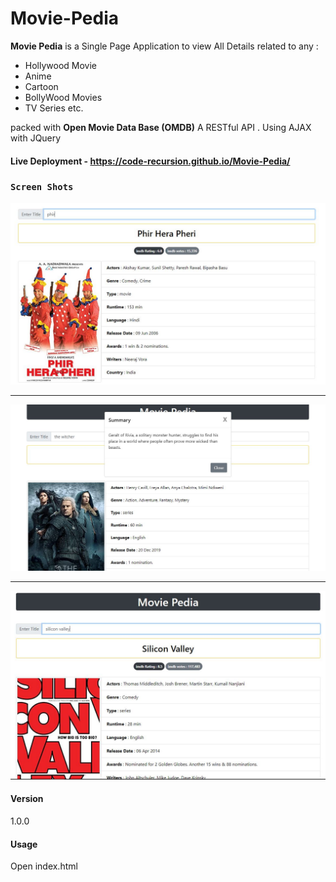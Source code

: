 # Movie-Pedia

<strong>Movie Pedia</strong> is a Single Page Application to view All Details related to any :
<ul>
  <li> Hollywood Movie </li>
  <li> Anime </li>
  <li> Cartoon </li>
  <li> BollyWood Movies </li>
  <li> TV Series etc. </li>
</ul>



  packed with <strong>Open Movie Data Base (OMDB)</strong> A RESTful API .
  Using AJAX with JQuery

#### Live Deployment - https://code-recursion.github.io/Movie-Pedia/

### `Screen Shots`


<img src="./Screen Shots/PHP.JPG">

---

<img src="./Screen Shots/TW.JPG">

---

<img src="./Screen Shots/SVJPG.JPG">



#### Version
1.0.0

#### Usage
Open index.html
